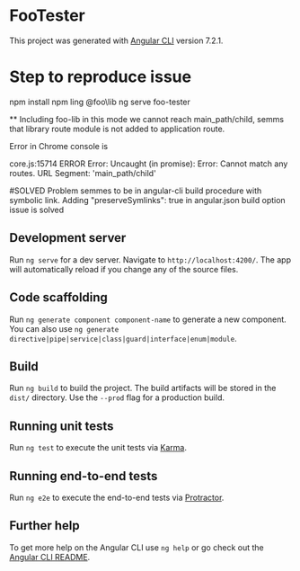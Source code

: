 # FooTester

This project was generated with [Angular CLI](https://github.com/angular/angular-cli) version 7.2.1.

# Step to reproduce issue

npm install
npm ling @foo\lib
ng serve foo-tester 

** Including foo-lib in this mode we cannot reach main_path/child, semms that library route module is not added to application route.

Error in Chrome console is 

core.js:15714 ERROR Error: Uncaught (in promise): Error: Cannot match any routes. URL Segment: 'main_path/child'

#SOLVED
Problem semmes to be in angular-cli build procedure with symbolic link.
Adding
"preserveSymlinks": true
in angular.json build option issue is solved

## Development server

Run `ng serve` for a dev server. Navigate to `http://localhost:4200/`. The app will automatically reload if you change any of the source files.

## Code scaffolding

Run `ng generate component component-name` to generate a new component. You can also use `ng generate directive|pipe|service|class|guard|interface|enum|module`.

## Build

Run `ng build` to build the project. The build artifacts will be stored in the `dist/` directory. Use the `--prod` flag for a production build.

## Running unit tests

Run `ng test` to execute the unit tests via [Karma](https://karma-runner.github.io).

## Running end-to-end tests

Run `ng e2e` to execute the end-to-end tests via [Protractor](http://www.protractortest.org/).

## Further help

To get more help on the Angular CLI use `ng help` or go check out the [Angular CLI README](https://github.com/angular/angular-cli/blob/master/README.md).
